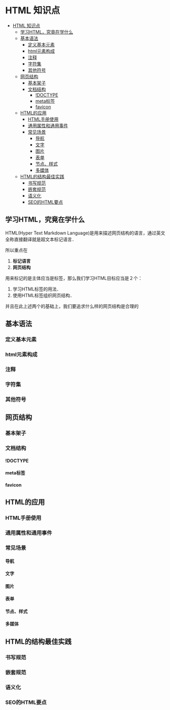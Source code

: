 # HTML 知识点
<!-- @import "[TOC]" {cmd="toc" depthFrom=1 depthTo=6 orderedList=false} -->

<!-- code_chunk_output -->

- [HTML 知识点](#html-知识点)
  - [学习HTML，究竟在学什么](#学习html究竟在学什么)
  - [基本语法](#基本语法)
    - [定义基本元素](#定义基本元素)
    - [html元素构成](#html元素构成)
    - [注释](#注释)
    - [字符集](#字符集)
    - [其他符号](#其他符号)
  - [网页结构](#网页结构)
    - [基本架子](#基本架子)
    - [文档结构](#文档结构)
      - [!DOCTYPE](#doctype)
      - [meta标签](#meta标签)
      - [favicon](#favicon)
  - [HTML的应用](#html的应用)
    - [HTML手册使用](#html手册使用)
    - [通用属性和通用事件](#通用属性和通用事件)
    - [常见场景](#常见场景)
      - [导航](#导航)
      - [文字](#文字)
      - [图片](#图片)
      - [表单](#表单)
      - [节点、样式](#节点样式)
      - [多媒体](#多媒体)
  - [HTML的结构最佳实践](#html的结构最佳实践)
    - [书写规范](#书写规范)
    - [嵌套规范](#嵌套规范)
    - [语义化](#语义化)
    - [SEO的HTML要点](#seo的html要点)

<!-- /code_chunk_output -->


## 学习HTML，究竟在学什么

HTML(Hyper Text Markdown Language)是用来描述网页结构的语言，通过英文全称直接翻译就是超文本标记语言．

所以重点在
1. **标记语言**
2. **网页结构**


用来标记的是主体应当是标签，那么我们学习HTML目标应当是２个：
1. 学习HTML标签的用法．
2. 使用HTML标签组织网页结构．

并且在此上述两个的基础上，我们要追求什么样的网页结构是合理的

## 基本语法
### 定义基本元素
### html元素构成
### 注释
### 字符集
### 其他符号
## 网页结构
### 基本架子
### 文档结构
#### !DOCTYPE
#### meta标签
#### favicon
## HTML的应用
### HTML手册使用
### 通用属性和通用事件
### 常见场景
#### 导航
#### 文字
#### 图片
#### 表单
#### 节点、样式
#### 多媒体
## HTML的结构最佳实践
### 书写规范
### 嵌套规范
### 语义化
### SEO的HTML要点

